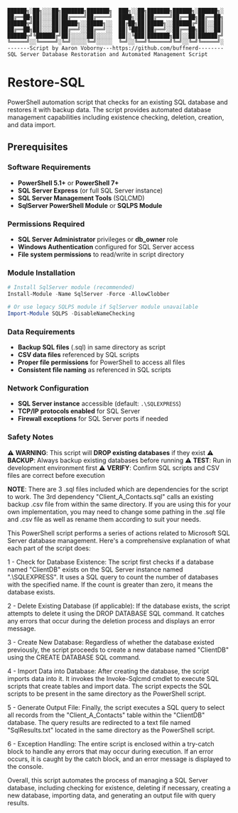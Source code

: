 ```
██████╗░██╗░░░██╗███████╗███████╗  ███╗░░██╗███████╗██████╗░██████╗░
██╔══██╗██║░░░██║██╔════╝██╔════╝  ████╗░██║██╔════╝██╔══██╗██╔══██╗
██████╦╝██║░░░██║█████╗░░█████╗░░  ██╔██╗██║█████╗░░██████╔╝██║░░██║
██╔══██╗██║░░░██║██╔══╝░░██╔══╝░░  ██║╚████║██╔══╝░░██╔══██╗██║░░██║
██████╦╝╚██████╔╝██║░░░░░██║░░░░░  ██║░╚███║███████╗██║░░██║██████╔╝
╚═════╝░░╚═════╝░╚═╝░░░░░╚═╝░░░░░  ╚═╝░░╚══╝╚══════╝╚═╝░░╚═╝╚═════╝░
-------Script by Aaron Voborny---https://github.com/buffnerd--------
SQL Server Database Restoration and Automated Management Script
```

# Restore-SQL
PowerShell automation script that checks for an existing SQL database and restores it with backup data. The script provides automated database management capabilities including existence checking, deletion, creation, and data import.

## Prerequisites

### Software Requirements
- **PowerShell 5.1+** or **PowerShell 7+**
- **SQL Server Express** (or full SQL Server instance)
- **SQL Server Management Tools** (SQLCMD)
- **SqlServer PowerShell Module** or **SQLPS Module**

### Permissions Required
- **SQL Server Administrator** privileges or **db_owner** role
- **Windows Authentication** configured for SQL Server access
- **File system permissions** to read/write in script directory

### Module Installation
```powershell
# Install SqlServer module (recommended)
Install-Module -Name SqlServer -Force -AllowClobber

# Or use legacy SQLPS module if SqlServer module unavailable
Import-Module SQLPS -DisableNameChecking
```

### Data Requirements
- **Backup SQL files** (.sql) in same directory as script
- **CSV data files** referenced by SQL scripts
- **Proper file permissions** for PowerShell to access all files
- **Consistent file naming** as referenced in SQL scripts

### Network Configuration
- **SQL Server instance** accessible (default: `.\SQLEXPRESS`)
- **TCP/IP protocols enabled** for SQL Server
- **Firewall exceptions** for SQL Server ports if needed

### Safety Notes
⚠️ **WARNING**: This script will **DROP existing databases** if they exist
⚠️ **BACKUP**: Always backup existing databases before running
⚠️ **TEST**: Run in development environment first
⚠️ **VERIFY**: Confirm SQL scripts and CSV files are correct before execution

**NOTE**: There are 3 .sql files included which are dependencies for the script to work. The 3rd dependency "Client_A_Contacts.sql" calls an existing backup .csv file from within the same directory. If you are using this for your own implementation, you may need to change some pathing in the .sql file and .csv file as well as rename them according to suit your needs.

This PowerShell script performs a series of actions related to Microsoft SQL Server database management. Here's a comprehensive explanation of what each part of the script does:

1 - Check for Database Existence: The script first checks if a database named "ClientDB" exists on the SQL Server instance named ".\SQLEXPRESS". It uses a SQL query to count the number of databases with the specified name. If the count is greater than zero, it means the database exists.

2 - Delete Existing Database (if applicable): If the database exists, the script attempts to delete it using the DROP DATABASE SQL command. It catches any errors that occur during the deletion process and displays an error message.

3 - Create New Database: Regardless of whether the database existed previously, the script proceeds to create a new database named "ClientDB" using the CREATE DATABASE SQL command.

4 - Import Data into Database: After creating the database, the script imports data into it. It invokes the Invoke-Sqlcmd cmdlet to execute SQL scripts that create tables and import data. The script expects the SQL scripts to be present in the same directory as the PowerShell script.

5 - Generate Output File: Finally, the script executes a SQL query to select all records from the "Client_A_Contacts" table within the "ClientDB" database. The query results are redirected to a text file named "SqlResults.txt" located in the same directory as the PowerShell script.

6 - Exception Handling: The entire script is enclosed within a try-catch block to handle any errors that may occur during execution. If an error occurs, it is caught by the catch block, and an error message is displayed to the console.

Overall, this script automates the process of managing a SQL Server database, including checking for existence, deleting if necessary, creating a new database, importing data, and generating an output file with query results.